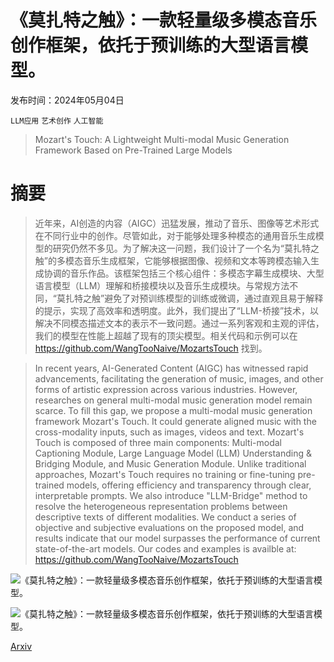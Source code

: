 # 《莫扎特之触》：一款轻量级多模态音乐创作框架，依托于预训练的大型语言模型。

发布时间：2024年05月04日

`LLM应用` `艺术创作` `人工智能`

> Mozart's Touch: A Lightweight Multi-modal Music Generation Framework Based on Pre-Trained Large Models

# 摘要

> 近年来，AI创造的内容（AIGC）迅猛发展，推动了音乐、图像等艺术形式在不同行业中的创作。尽管如此，对于能够处理多种模态的通用音乐生成模型的研究仍然不多见。为了解决这一问题，我们设计了一个名为“莫扎特之触”的多模态音乐生成框架，它能够根据图像、视频和文本等跨模态输入生成协调的音乐作品。该框架包括三个核心组件：多模态字幕生成模块、大型语言模型（LLM）理解和桥接模块以及音乐生成模块。与常规方法不同，“莫扎特之触”避免了对预训练模型的训练或微调，通过直观且易于解释的提示，实现了高效率和透明度。此外，我们提出了“LLM-桥接”技术，以解决不同模态描述文本的表示不一致问题。通过一系列客观和主观的评估，我们的模型在性能上超越了现有的顶尖模型。相关代码和示例可以在 https://github.com/WangTooNaive/MozartsTouch 找到。

> In recent years, AI-Generated Content (AIGC) has witnessed rapid advancements, facilitating the generation of music, images, and other forms of artistic expression across various industries. However, researches on general multi-modal music generation model remain scarce. To fill this gap, we propose a multi-modal music generation framework Mozart's Touch. It could generate aligned music with the cross-modality inputs, such as images, videos and text. Mozart's Touch is composed of three main components: Multi-modal Captioning Module, Large Language Model (LLM) Understanding & Bridging Module, and Music Generation Module. Unlike traditional approaches, Mozart's Touch requires no training or fine-tuning pre-trained models, offering efficiency and transparency through clear, interpretable prompts. We also introduce "LLM-Bridge" method to resolve the heterogeneous representation problems between descriptive texts of different modalities. We conduct a series of objective and subjective evaluations on the proposed model, and results indicate that our model surpasses the performance of current state-of-the-art models. Our codes and examples is availble at: https://github.com/WangTooNaive/MozartsTouch

![《莫扎特之触》：一款轻量级多模态音乐创作框架，依托于预训练的大型语言模型。](../../..//opt/data/Projects/HuggingArxiv/paper_images/2405.02801/x1.png)

![《莫扎特之触》：一款轻量级多模态音乐创作框架，依托于预训练的大型语言模型。](../../..//opt/data/Projects/HuggingArxiv/paper_images/2405.02801/x2.png)

[Arxiv](https://arxiv.org/abs/2405.02801)